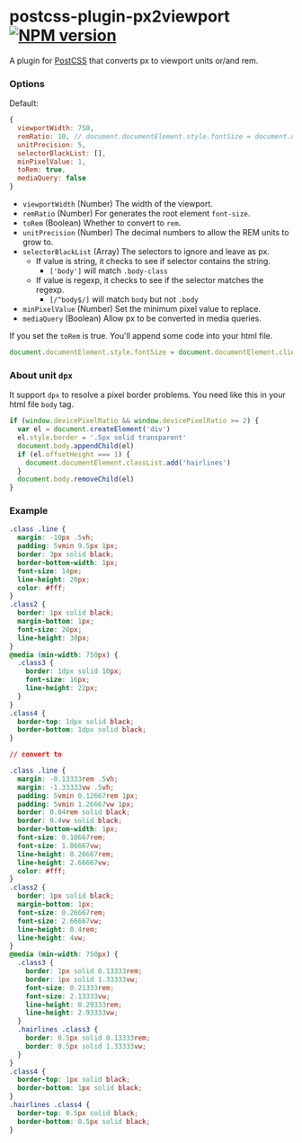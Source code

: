 # postcss-plugin-px2viewport [![NPM version](https://badge.fury.io/js/postcss-plugin-px2viewport.svg)](http://badge.fury.io/js/postcss-plugin-px2viewport)

A plugin for [PostCSS](https://github.com/ai/postcss)  that converts px to viewport units or/and rem.

### Options

Default:
```js
{
  viewportWidth: 750,
  remRatio: 10, // document.documentElement.style.fontSize = document.documentElement.clientWidth / remRatio + 'px';
  unitPrecision: 5,
  selectorBlackList: [],
  minPixelValue: 1,
  toRem: true,
  mediaQuery: false
}
```
- `viewportWidth` (Number) The width of the viewport.
- `remRatio` (Number) For generates the root element `font-size`.
- `toRem` (Boolean) Whether to convert to `rem`.
- `unitPrecision` (Number) The decimal numbers to allow the REM units to grow to.
- `selectorBlackList` (Array) The selectors to ignore and leave as px.
    - If value is string, it checks to see if selector contains the string.
        - `['body']` will match `.body-class`
    - If value is regexp, it checks to see if the selector matches the regexp.
        - `[/^body$/]` will match `body` but not `.body`
- `minPixelValue` (Number) Set the minimum pixel value to replace.
- `mediaQuery` (Boolean) Allow px to be converted in media queries.

If you set the `toRem` is true. You'll append some code into your html file.

```js
document.documentElement.style.fontSize = document.documentElement.clientWidth / 10 + 'px'
```

### About unit `dpx`

It support `dpx` to resolve a pixel border problems. You need like this in your html file `body` tag.

```js
if (window.devicePixelRatio && window.devicePixelRatio >= 2) {
  var el = document.createElement('div')
  el.style.border = '.5px solid transparent'
  document.body.appendChild(el)
  if (el.offsetHeight === 1) {
    document.documentElement.classList.add('hairlines')
  }
  document.body.removeChild(el)
}
```

### Example

```css
.class .line {
  margin: -10px .5vh;
  padding: 5vmin 9.5px 1px;
  border: 3px solid black;
  border-bottom-width: 1px;
  font-size: 14px;
  line-height: 20px;
  color: #fff;
}
.class2 {
  border: 1px solid black;
  margin-bottom: 1px;
  font-size: 20px;
  line-height: 30px;
}
@media (min-width: 750px) {
  .class3 {
    border: 1dpx solid 10px;
    font-size: 16px;
    line-height: 22px;
  }
}
.class4 {
  border-top: 1dpx solid black;
  border-bottom: 1dpx solid black;
}

// convert to

.class .line {
  margin: -0.13333rem .5vh;
  margin: -1.33333vw .5vh;
  padding: 5vmin 0.12667rem 1px;
  padding: 5vmin 1.26667vw 1px;
  border: 0.04rem solid black;
  border: 0.4vw solid black;
  border-bottom-width: 1px;
  font-size: 0.18667rem;
  font-size: 1.86667vw;
  line-height: 0.26667rem;
  line-height: 2.66667vw;
  color: #fff;
}
.class2 {
  border: 1px solid black;
  margin-bottom: 1px;
  font-size: 0.26667rem;
  font-size: 2.66667vw;
  line-height: 0.4rem;
  line-height: 4vw;
}
@media (min-width: 750px) {
  .class3 {
    border: 1px solid 0.13333rem;
    border: 1px solid 1.33333vw;
    font-size: 0.21333rem;
    font-size: 2.13333vw;
    line-height: 0.29333rem;
    line-height: 2.93333vw;
  }
  .hairlines .class3 {
    border: 0.5px solid 0.13333rem;
    border: 0.5px solid 1.33333vw;
  }
}
.class4 {
  border-top: 1px solid black;
  border-bottom: 1px solid black;
}
.hairlines .class4 {
  border-top: 0.5px solid black;
  border-bottom: 0.5px solid black;
}
```

